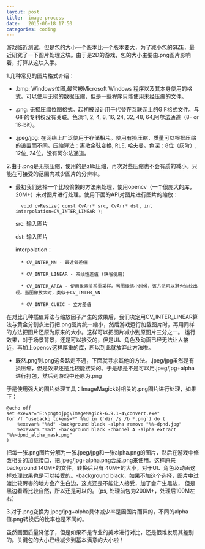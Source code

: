```yaml
---
layout: post
title:  image process
date:   2015-06-18 17:50
categories: coding
---
```


游戏临近测试，但是包的大小一个版本比一个版本要大，为了减小包的SIZE，最近研究了一下图片处理这块。由于是2D的游戏，包的大小主要由.png图片影响着，打算从这块入手。

1.几种常见的图片格式介绍：

* .bmp: Windows位图,最常被Microsoft Windows 程序以及其本身使用的格式。可以使用无损的数据压缩，但是一些程序只能使用未经压缩的文件。

* .png: 无损压缩位图格式。起初被设计用于代替在互联网上的GIF格式文件。与GIF的专利权没有关联。色深:1, 2, 4, 8, 16, 24, 32, 48, 64,阿尔法通道（8- or 16-bit）。

* .jpeg/jpg: 在网络上广泛使用于存储相片。使用有损压缩，质量可以根据压缩的设置而不同。压缩算法：离散余弦变换, RLE, 哈夫曼。色深：8位（灰阶）, 12位, 24位。没有阿尔法通道。

2.由于.png是无损压缩，使用的是zlib压缩，再次对些压缩也不会有质的减小。只能在可接受的范围内减少图片的分辨率。

* 最初我们选择一个比较偷懒的方法来处理，使用opencv（一个很庞大的库，20M+）来对图片进行处理。使用下面的API对图片进行图片的缩放：

		void cvResize( const CvArr* src, CvArr* dst, int interpolation=CV_INTER_LINEAR );

	src: 输入图片

	dst: 输入图片

	interpolation：

		* CV_INTER_NN - 最近邻差值

		* CV_INTER_LINEAR - 双线性差值 (缺省使用)

		* CV_INTER_AREA - 使用象素关系重采样。当图像缩小时候，该方法可以避免波纹出现。当图像放大时，类似于CV_INTER_NN

		* CV_INTER_CUBIC - 立方差值

在对比几种插值算法与缩放因子产生的效果后，我们决定用CV_INTER_LINEAR算法与黄金分割点进行把.png图片统一缩小，然后游戏运行加载图片时，再用同样的方法把图片还原为原来的大小。这样可以把图片减小到原图片三分之一。
运行效果，对于场景背景，还是可以接受的，但是UI、角色及动画已经无法让人接近，再加上opencv这样厚重的库，所以到此就放弃此方法啦。

* 既然.png到.png这条路走不通，下面就寻求其他的方法。.jpeg/jpg虽然是有损压缩，但是效果还是比较能接受的。于是想是不是可以用.jpeg/jpg+alpha进行打包，然后到游戏中还原为.png

于是使用强大的图片处理工具：ImageMagick对相关的.png图片进行处理，如果下：

	@echo off
	set exevar="E:\pngtojpg\ImageMagick-6.9.1-4\convert.exe"
	for /f "usebackq tokens=*" %%d in (`dir /s /b *.png`) do (
		%exevar% "%%d" -background black -alpha remove "%%~dpnd.jpg"
		%exevar% "%%d" -background black -channel A -alpha extract "%%~dpnd_alpha_mask.png"
	)

把每一张.png图片分解为一张.jpeg/jpg和一张alpha.png的图片，然后在游戏中修改相关的加载接口，把.jpeg/jpg+alpha.png合成.png来使用。这样原来background 140M+的文件，转换后只有
40M+的大小，对于UI、角色及动画这样处理效果也是可以接受的。-background black，如果不加这个选择，图片中过渡比较厉害的地方会产生白边，这点还是不能让人接受，加了会产生黑边，
但是黑边看着比较自然，所以还是可以的。（ps, 处理前包为200M+，处理后100M左右）

3.对于.png变换为.jpeg/jpg+alpha具体减少率是因图片而异的，不同的alpha值.png转换后的比率也是不同的。

虽然画面质量降低了，但是如果不是专业的美术进行对比，还是很难发现其差别的。关键包的大小已经减少到基本满意的大小啦！
